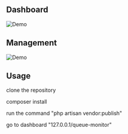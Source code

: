 ## Dashboard

![Demo](https://raw.githubusercontent.com/pyaesone17/queue-monitor/master/demo_1.png)

## Management

![Demo](https://raw.githubusercontent.com/pyaesone17/queue-monitor/master/demo_2.png)

## Usage

clone the repository

composer install

run the command "php artisan vendor:publish"

go to dashboard "127.0.0.1/queue-monitor"
